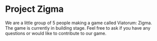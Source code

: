 # Project Zigma
We are a little group of 5 people making a game called Viatorum: Zigma.
The game is currently in building stage. Feel free to ask if you have any questions or would like to 
contribute to our game.
